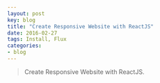 ```yaml
---
layout: post
key: blog
title: "Create Responsive Website with ReactJS"
date: 2016-02-27
tags: Install, Flux
categories:
- blog
---
```


> Create Responsive Website with ReactJS.
